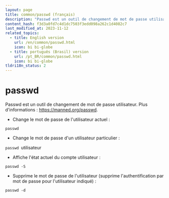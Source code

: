 ```yaml
---
layout: page
title: common/passwd (français)
description: "Passwd est un outil de changement de mot de passe utilisateur."
content_hash: f3d3a0fd7c4d1dc7503f3edd098a262c1d4082c7
last_modified_at: 2023-11-12
related_topics:
  - title: English version
    url: /en/common/passwd.html
    icon: bi bi-globe
  - title: português (Brasil) version
    url: /pt_BR/common/passwd.html
    icon: bi bi-globe
tldri18n_status: 2
---
```

# passwd

Passwd est un outil de changement de mot de passe utilisateur.
Plus d'informations : <https://manned.org/passwd>.

- Change le mot de passe de l'utilisateur actuel :

`passwd`

- Change le mot de passe d'un utilisateur particulier :

`passwd `<span class="tldr-var badge badge-pill bg-dark-lm bg-white-dm text-white-lm text-dark-dm font-weight-bold">utilisateur</span>

- Affiche l'état actuel du compte utilisateur :

`passwd -S`

- Supprime le mot de passe de l'utilisateur (supprime l'authentification par mot de passe pour l'utilisateur indiqué) :

`passwd -d`

